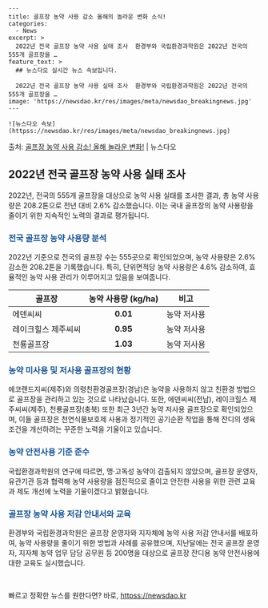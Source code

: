     ---
    title: 골프장 농약 사용 감소 올해의 놀라운 변화 소식!
    categories:
      - News
    excerpt: >
      2022년 전국 골프장 농약 사용 실태 조사  환경부와 국립환경과학원은 2022년 전국의 555개 골프장을 …
    feature_text: >
      ## 뉴스다오 실시간 뉴스 속보입니다.
    
      2022년 전국 골프장 농약 사용 실태 조사  환경부와 국립환경과학원은 2022년 전국의 555개 골프장을 …
    image: 'https://newsdao.kr/res/images/meta/newsdao_breakingnews.jpg'
    ---
    
    ![뉴스다오 속보](httpss://newsdao.kr/res/images/meta/newsdao_breakingnews.jpg)

<p>출처: <a href="httpss://newsdao.kr/4501" rel="dofollow">골프장 농약 사용 감소! 올해 놀라운 변화!</a> | 뉴스다오</p>

<h2 data-ke-size="size26">2022년 전국 골프장 농약 사용 실태 조사</h2>
<p data-ke-size="size16">2022년, 전국의 555개 골프장을 대상으로 농약 사용 실태를 조사한 결과, 총 농약 사용량은 208.2톤으로 전년 대비 2.6% 감소했습니다. 이는 국내 골프장의 농약 사용량을 줄이기 위한 지속적인 노력의 결과로 평가됩니다.</p>

<h3><b><span style="color: #1a5490;">전국 골프장 농약 사용량 분석</span></b></h3>
<p data-ke-size="size16">2022년 기준으로 전국의 골프장 수는 555곳으로 확인되었으며, 농약 사용량은 2.6% 감소한 208.2톤을 기록했습니다. 특히, 단위면적당 농약 사용량은 4.6% 감소하여, 효율적인 농약 사용 관리가 이루어지고 있음을 보여줍니다.</p>

<table>
<thead>
<tr>
<th>골프장</th>
<th>농약 사용량 (kg/ha)</th>
<th>비고</th>
</tr>
</thead>
<tbody>
<tr>
<td>에덴씨씨</td>
<td style="text-align: center; height: 17px;"><b>0.01</b></td>
<td>농약 저사용</td>
</tr>
<tr>
<td>레이크힐스 제주씨씨</td>
<td style="text-align: center; height: 17px;"><b>0.95</b></td>
<td>농약 저사용</td>
</tr>
<tr>
<td>천룡골프장</td>
<td style="text-align: center; height: 17px;"><b>1.03</b></td>
<td>농약 저사용</td>
</tr>
</tbody>
</table>

<h3><b><span style="color: #1a5490;">농약 미사용 및 저사용 골프장의 현황</span></b></h3>
<p data-ke-size="size16">에코랜드지씨(제주)와 의령친환경골프장(경남)은 농약을 사용하지 않고 친환경 방법으로 골프장을 관리하고 있는 것으로 나타났습니다. 또한, 에덴씨씨(전남), 레이크힐스 제주씨씨(제주), 천룡골프장(충북) 또한 최근 3년간 농약 저사용 골프장으로 확인되었으며, 이들 골프장은 천연식물보호제 사용과 정기적인 공기순환 작업을 통해 잔디의 생육조건을 개선하려는 꾸준한 노력을 기울이고 있습니다.</p>

<h3><b><span style="color: #1a5490;">농약 안전사용 기준 준수</span></b></h3>
<p data-ke-size="size16">국립환경과학원의 연구에 따르면, 맹·고독성 농약이 검출되지 않았으며, 골프장 운영자, 유관기관 등과 협력해 농약 사용량을 점진적으로 줄이고 안전한 사용을 위한 관련 교육과 제도 개선에 노력을 기울이겠다고 밝혔습니다.</p>

<h3><b><span style="color: #1a5490;">골프장 농약 사용 저감 안내서와 교육</span></b></h3>
<p data-ke-size="size16">환경부와 국립환경과학원은 골프장 운영자와 지자체에 농약 사용 저감 안내서를 배포하여, 농약 사용량을 줄이기 위한 방법과 사례를 공유했으며, 지난달에는 전국 골프장 운영자, 지자체 농약 업무 담당 공무원 등 200명을 대상으로 골프장 잔디용 농약 안전사용에 대한 교육도 실시했습니다.</p>

<p data-ke-size="size16">&nbsp;</p> 

빠르고 정확한 뉴스를 원한다면? 바로, <a href="httpss://newsdao.kr" rel="dofollow">httpss://newsdao.kr</a>


    